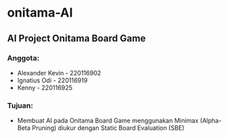 # onitama-AI
## AI Project Onitama Board Game

### Anggota:
- Alexander Kevin - 220116902
- Ignatius Odi - 220116919
- Kenny - 220116925

### Tujuan:
- Membuat AI pada Onitama Board Game menggunakan Minimax (Alpha-Beta Pruning) diukur dengan Static Board Evaluation (SBE)
